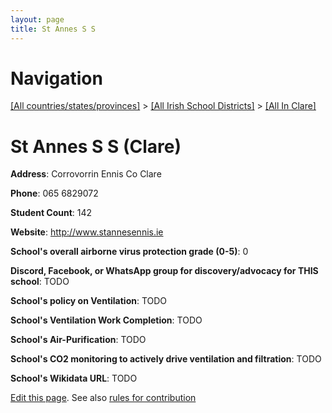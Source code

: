 ```yaml
---
layout: page
title: St Annes S S
---
```

# Navigation

[[All countries/states/provinces]](../../..) > [[All Irish School Districts]](../..) > [[All In Clare]](..)

# St Annes S S (Clare)

**Address**: Corrovorrin Ennis Co Clare

**Phone**: 065 6829072

**Student Count**: 142

**Website**: <http://www.stannesennis.ie>

**School's overall airborne virus protection grade (0-5)**: 0

**Discord, Facebook, or WhatsApp group for discovery/advocacy for THIS school**: TODO

**School's policy on Ventilation**: TODO

**School's Ventilation Work Completion**: TODO

**School's Air-Purification**: TODO

**School's CO2 monitoring to actively drive ventilation and filtration**: TODO

**School's Wikidata URL**: TODO


[Edit this page](https://github.com/ventilate-schools/Ireland/edit/main/./Clare/St_Annes_S_S.md). See also [rules for contribution](../../../contribution-rules/)